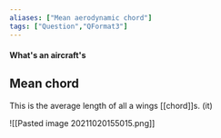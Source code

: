 ```yaml
---
aliases: ["Mean aerodynamic chord"]
tags: ["Question","QFormat3"]
---
```


#### What's an aircraft's
## Mean chord
This is the average length of all a wings [[chord]]s. (it)

![[Pasted image 20211020155015.png]]